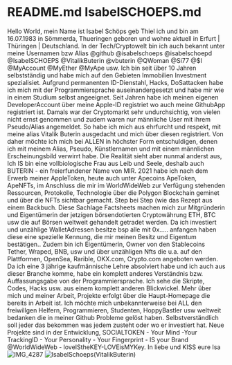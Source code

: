 # README.md IsabelSCHOEPS.md 
Hello World, mein Name ist Isabel Schöps geb Thiel ich und bin am 16.07.1983 in Sömmerda, Thueringen  geboren und wohne aktuell in Erfurt | Thüringen | Deutschland. In der Tech/Cryptowelt bin ich auch bekannt unter meine Usernamen bzw Alias @github @isabelschoeps @isabelschoepd @IsabelSCHOEPS @VitalikButerin @vbuterin @QWoman @Si77 @$I @MyAccount @MyEther @MyApe usw. Ich bin seit über 10 Jahren selbstständig und habe mich auf den Gebieten Immobilien Investment spezialisiet. Aufgrund permanenten ID-Dienstahl, Hacks, DoSattacken habe ich mich mit der Programmiersprache auseinandergesetzt und habe mir wie in einem Studium selbst angeeignet. Seit Jahren habe ich meinen eigenen DeveloperAccount über meine Apple-ID registriet wo auch meine GithubApp registriert ist. Damals war der Cryptomarkt sehr undurchsichtig, von vielen nicht ernst genommen und zudem waren nur männliche User mit ihrem Pseudo/Alias angemeldet. So habe ich mich aus ehrfurcht und respekt, mit meine alias Vitalik Buterin ausgedacht und mich über diesen registriert. Von daher möchte ich mich bei ALLEN in höchster Form entschuldigen, denen ich mit meinem Alias, Pseudo, Künstlernamen und mit einem männlichen Erscheinungsbild verwirrt habe. Die Realität sieht aber nunmal anderst aus, Ich IS bin eine vollbiologische Frau aus Leib und Seele, deshalb auch BUTERIN - ein freierfundener Name von MIR. 2021 habe ich nach dem Erwerb meiner AppleToken, heute auch unter Apecoins ApeToken, ApeNFTs, im Anschluss die mir im WorldWideWeb zur Verfügung stehenden Ressourcen, Protokolle, Technologie über die Polygon Blockchain geminet und über die NFTs sichtbar gemacht. Step bei Step (wie das Rezept aus einem Backbuch. Diese Sachlage  Factsheets machen mich zur Mitgründerin und Eigentümerin der jetzigen börsendotierten Cryptowährung ETH, BTC usw die auf Börsen weltweit gehandelt getradet werden. Da ich investiert und unzählige WalletAdressen besitze bsp alle mit 0x..... anfangen haben diese eine spezielle Kennung, die mir meinen Besitz und Eigentum bestätigen.. Zudem bin ich Eigentümerin, Owner von den Stablecoins Tether, Wraped, BNB, usw und über unzähligen Nfts die u.a. auf den Plattformen, OpenSea, Rarible, OKX.com, Crypto.com angeboten werden. Da ich eine 3 jährige kaufmännische Lehre absolviert habe und ich auch aus dieser Branche komme, habe ein komplett anderes Verständnis bzw. Auffassungsgabe von der Programmiersprache. Ich sehe die Skripte, Codes, Hacks usw. aus einem komplett anderen Blickwickel. Mehr über mich und meiner Arbeit, Projekte erfolgt über die Haupt-Homepage die bereits in Arbeit ist. Ich möchte mich unbekannterweise bei ALL den freiwillgen Helfern, Programmieren, Studenten, HoppyBastler usw weltweit bedanken die in meiner Github Probleme gelöst haben. Selbstverständlich soll jeder das bekommen was jedem zusteht oder wo er investiert hat. Neue Projekte sind in der Entwicklung, SOCIALTOKEN - Your Mind -Your TrackingID - Your Personality - Your Fingerprint - IS your Brand @WorldWideWeb - loveIStheKEY-LOVEisMYKey. In liebe und KISS eure Isa![IMG_4287](https://github.com/ethglobal/nfthack-support/assets/127110010/aa7987ad-79af-4fab-8df5-1fc61a521991)
![IsabelSchoeps(VitalikButerin)](https://github.com/ethglobal/nfthack-support/assets/127110010/a5f94ff4-8a97-471b-877e-2897a0450b57)

